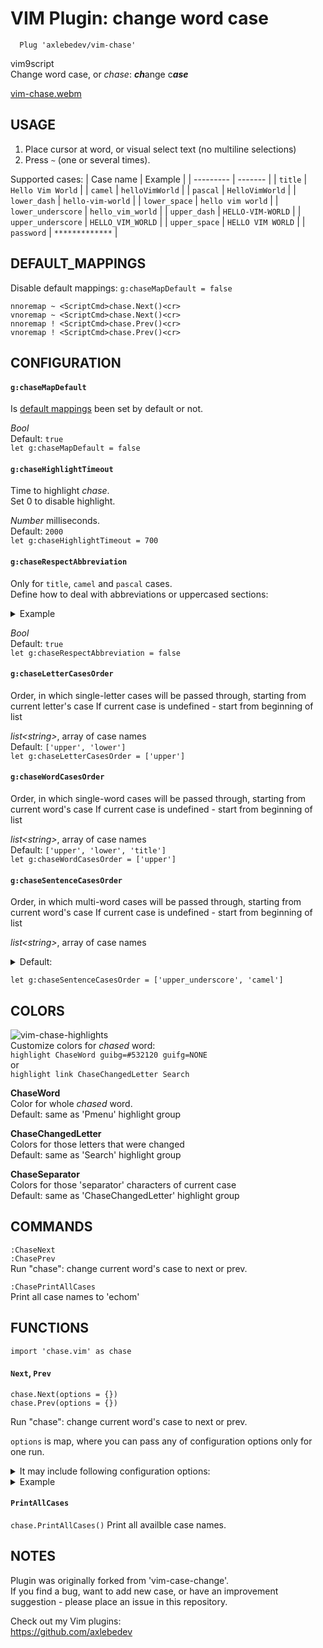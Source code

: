# VIM Plugin: change word case
```
  Plug 'axlebedev/vim-chase'
```
vim9script  
Change word case, or *chase*: ***ch***ange c***ase*** 

[vim-chase.webm](https://github.com/axlebedev/vim-chase/assets/3949614/69190284-da15-417e-b2cc-6071344bdcca)

## USAGE
1. Place cursor at word, or visual select text (no multiline selections)
2. Press `~` (one or several times).  

Supported cases:
| Case name | Example |
| --------- | ------- |
| `title` | `Hello Vim World` |
| `camel` | `helloVimWorld` |
| `pascal` | `HelloVimWorld` |
| `lower_dash` | `hello-vim-world` |
| `lower_space` | `hello vim world` |
| `lower_underscore` | `hello_vim_world` |
| `upper_dash` | `HELLO-VIM-WORLD` |
| `upper_underscore` | `HELLO_VIM_WORLD` |
| `upper_space` | `HELLO VIM WORLD` |
| `password` | `*************` |

## DEFAULT_MAPPINGS
Disable default mappings: `g:chaseMapDefault = false`
```
nnoremap ~ <ScriptCmd>chase.Next()<cr>
vnoremap ~ <ScriptCmd>chase.Next()<cr>
nnoremap ! <ScriptCmd>chase.Prev()<cr>
vnoremap ! <ScriptCmd>chase.Prev()<cr>
```

## CONFIGURATION
#### `g:chaseMapDefault`
Is [default mappings](https://github.com/axlebedev/vim-chase/tree/master#default_mappings) been set by default or not.  

*Bool*  
Default: `true`  
`let g:chaseMapDefault = false`

#### `g:chaseHighlightTimeout`
Time to highlight _chase_.  
Set 0 to disable highlight.  

*Number* milliseconds.  
Default: `2000`  
`let g:chaseHighlightTimeout = 700`

#### `g:chaseRespectAbbreviation`
Only for `title`, `camel` and `pascal` cases.  
Define how to deal with abbreviations or uppercased sections:  
<details>
<summary>Example</summary>
Example:  
`g:chaseRespectAbbreviation = true`:  
`'sendSMSMessage' => 'SendSMSMessage' => 'Send SMS Message'`  
`g:chaseRespectAbbreviation = false`:  
`'sendSMSMessage' => 'sendSmsMessage' => 'Send Sms Message'`  
</details>

*Bool*  
Default: `true`  
`let g:chaseRespectAbbreviation = false`

#### `g:chaseLetterCasesOrder`
Order, in which single-letter cases will be passed through, starting from current letter's case
If current case is undefined - start from beginning of list

*list\<string\>*, array of case names  
Default: `['upper', 'lower']`  
`let g:chaseLetterCasesOrder = ['upper']`

#### `g:chaseWordCasesOrder`
Order, in which single-word cases will be passed through, starting from current word's case
If current case is undefined - start from beginning of list

*list\<string\>*, array of case names  
Default: `['upper', 'lower', 'title']`  
`let g:chaseWordCasesOrder = ['upper']`

#### `g:chaseSentenceCasesOrder`
Order, in which multi-word cases will be passed through, starting from current word's case
If current case is undefined - start from beginning of list

*list\<string\>*, array of case names  
<details>
<summary>Default:</summary>
<pre>
<code>
[
    'camel',
    'pascal',
    'lower_space',
    'lower_dash',
    'lower_underscore',
    'upper_underscore',
    'upper_dash',
    'upper_space',
    'title',
]
</code>
</pre>
</details>

`let g:chaseSentenceCasesOrder = ['upper_underscore', 'camel']`

## COLORS
![vim-chase-highlights](https://github.com/axlebedev/vim-chase/assets/3949614/777ee4a0-20bb-4b4e-b038-4a7919b6f482)  
Customize colors for *chased* word:  
`highlight ChaseWord guibg=#532120 guifg=NONE`  
or  
`highlight link ChaseChangedLetter Search`

**ChaseWord**  
Color for whole *chased* word.  
Default: same as 'Pmenu' highlight group

**ChaseChangedLetter**  
Colors for those letters that were changed  
Default: same as 'Search' highlight group

**ChaseSeparator**  
Colors for those 'separator' characters of current case  
Default: same as 'ChaseChangedLetter' highlight group

## COMMANDS
`:ChaseNext`  
`:ChasePrev`  
Run "chase": change current word's case to next or prev.

`:ChasePrintAllCases`  
Print all case names to 'echom'

## FUNCTIONS
```
import 'chase.vim' as chase
```

#### `Next`, `Prev`
```
chase.Next(options = {})  
chase.Prev(options = {})  
```

Run "chase": change current word's case to next or prev.

`options` is map, where you can pass any of configuration options only for one run.  
<details>
<summary>It may include following configuration options:</summary>
<pre>
<code>
chaseRespectAbbreviation
chaseSentenceCasesOrder
chaseWordCasesOrder
chaseLetterCasesOrder
chaseHighlightTimeout
</code>
</pre>
</details>

<details>
<summary>Example</summary>

<code>chase.Next()</code> - simple run, without any customizations. Use global options<br/>  

<code>chase.Next({chaseRespectAbbreviation: false})</code> - simple run, but all abbreviations will be <i>chased</i> as usual word<br/>  

<code>chase.Next({chaseWordCasesOrder: ['upper'], chaseSentenceCasesOrder: ['upper_underscore']})</code> - replace any variable with CONSTANT_CASE<br/>
</details>

#### `PrintAllCases`
`chase.PrintAllCases()`
Print all availble case names.

## NOTES
Plugin was originally forked from 'vim-case-change'.  
If you find a bug, want to add new case, or have an improvement suggestion -
please place an issue in this repository.

Check out my Vim plugins:   
https://github.com/axlebedev  
